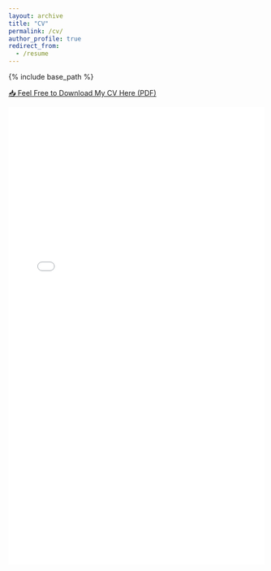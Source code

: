 ```yaml
---
layout: archive
title: "CV"
permalink: /cv/
author_profile: true
redirect_from:
  - /resume
---
```

{% include base_path %}

[📥 Feel Free to Download My CV Here (PDF)](/files/Ashley_CV.pdf)

<iframe src="/files/Ashley_CV.pdf" width="100%" height="900px" style="border: none;"></iframe>
